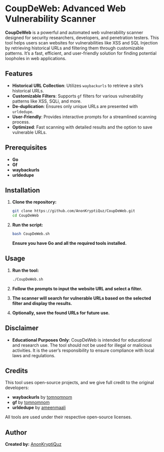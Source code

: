 # CoupDeWeb: Advanced Web Vulnerability Scanner

**CoupDeWeb** is a powerful and automated web vulnerability scanner designed for security researchers, developers, and penetration testers. This tool helps users scan websites for vulnerabilities like XSS and SQL Injection by retrieving historical URLs and filtering them through customizable patterns. It’s a fast, efficient, and user-friendly solution for finding potential loopholes in web applications.

## **Features**

- **Historical URL Collection**: Utilizes `waybackurls` to retrieve a site’s historical URLs.
- **Customizable Filters**: Supports `gf` filters for various vulnerability patterns like XSS, SQLi, and more.
- **De-duplication**: Ensures only unique URLs are presented with `urldedupe`.
- **User-Friendly**: Provides interactive prompts for a streamlined scanning process.
- **Optimized**: Fast scanning with detailed results and the option to save vulnerable URLs.

## **Prerequisites**

- **Go**
- **Gf**
- **waybackurls**
- **urldedupe**

## **Installation**

1. **Clone the repository:**

   ```bash
   git clone https://github.com/AnonKryptiQuz/CoupDeWeb.git
   cd CoupDeWeb
   ```

2. **Run the script:**

   ```bash
   bash CoupDeWeb.sh
   ```

   **Ensure you have Go and all the required tools installed.**

## **Usage**

1. **Run the tool:**

   ```bash
   ./CoupDeWeb.sh
   ```

2. **Follow the prompts to input the website URL and select a filter.**

3. **The scanner will search for vulnerable URLs based on the selected filter and display the results.**
   
4. **Optionally, save the found URLs for future use.**

## **Disclaimer**

- **Educational Purposes Only**: CoupDeWeb is intended for educational and research use. The tool should not be used for illegal or malicious activities. It is the user’s responsibility to ensure compliance with local laws and regulations.

## **Credits**

This tool uses open-source projects, and we give full credit to the original developers:

- **waybackurls** by [tomnomnom](https://github.com/tomnomnom/waybackurls)
- **gf** by [tomnomnom](https://github.com/tomnomnom/gf)
- **urldedupe** by [ameenmaali](https://github.com/ameenmaali/urldedupe)

All tools are used under their respective open-source licenses.

## **Author**

**Created by:** [AnonKryptiQuz](https://AnonKryptiQuz.github.io/)
